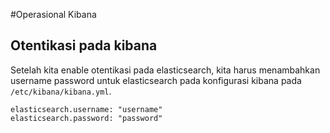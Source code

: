 #Operasional Kibana

## Otentikasi pada kibana
Setelah kita enable otentikasi pada elasticsearch, kita harus menambahkan username password untuk elasticsearch pada konfigurasi kibana pada `/etc/kibana/kibana.yml`.

    elasticsearch.username: "username"
    elasticsearch.password: "password"
